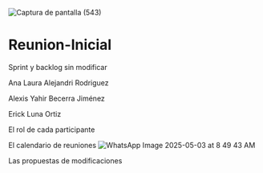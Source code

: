 
![Captura de pantalla (543)](https://github.com/user-attachments/assets/3b233ab5-6438-414d-8a65-f027f702cbc3)


# Reunion-Inicial

Sprint y backlog sin modificar

Ana Laura Alejandri Rodriguez


Alexis Yahir Becerra Jiménez


Erick Luna Ortiz


El rol de cada participante 





El calendario de reuniones 
![WhatsApp Image 2025-05-03 at 8 49 43 AM](https://github.com/user-attachments/assets/6a43ae56-1e5d-47fd-ba8d-c10393d3d20b)



Las propuestas de modificaciones 
